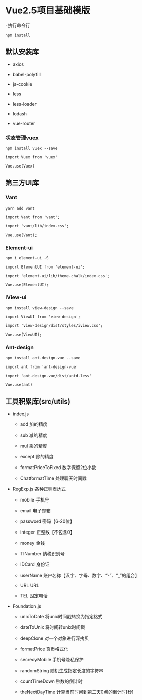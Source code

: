# Vue2.5项目基础模版

· 执行命令行
```
npm install
```

## 默认安装库

- axios 

- babel-polyfill

- js-cookie 

- less 

- less-loader 

- lodash

- vue-router

### 状态管理vuex

```
npm install vuex --save

import Vuex from 'vuex'

Vue.use(Vuex)
```

## 第三方UI库

### Vant

```
yarn add vant

import Vant from 'vant';

import 'vant/lib/index.css';

Vue.use(Vant);
```

### Element-ui
```
npm i element-ui -S

import ElementUI from 'element-ui';

import 'element-ui/lib/theme-chalk/index.css';

Vue.use(ElementUI);
```
### iView-ui
```
npm install view-design --save

import ViewUI from 'view-design';

import 'view-design/dist/styles/iview.css';

Vue.use(ViewUI);
```
### Ant-design
```
npm install ant-design-vue --save

import ant from 'ant-design-vue'

import 'ant-design-vue/dist/antd.less'

Vue.use(ant)
```

## 工具积累库(src/utils)

- index.js

    - add 加的精度

    - sub 减的精度

    - mul 乘的精度

    - except 除的精度

    - formatPriceToFixed 数字保留2位小数

    - ChatformatTime 处理聊天时间戳

- RegExp.js 各种正则表达式

    - mobile   手机号

    - email    电子邮箱
    
    - password 密码【6-20位】
    
    - integer  正整数【不包含0】
    
    - money    金钱
    
    - TINumber 纳税识别号
    
    - IDCard   身份证
    
    - userName 账户名称【汉字、字母、数字、“-”、“_”的组合】
    
    - URL      URL
    
    - TEL      固定电话

- Foundation.js 

    - unixToDate    将unix时间戳转换为指定格式

    - dateToUnix    将时间转unix时间戳

    - deepClone     对一个对象进行深拷贝

    - formatPrice   货币格式化

    - secrecyMobile 手机号隐私保护

    - randomString  随机生成指定长度的字符串

    - countTimeDown 秒数的倒计时

    - theNextDayTime 计算当前时间到第二天0点的倒计时[秒]
